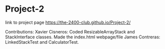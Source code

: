 # Project-2

link to project page https://the-2400-club.github.io/Project-2/

Contributions:
  Xavier Cisneros: Coded ResizableArrayStack and StackInterface classes. Made the index.html webpage/file
  James Contreras: LinkedStackTest and CalculatorTest.
